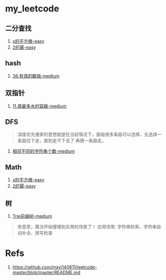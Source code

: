 # my_leetcode
## 二分查找
1. [x的平方根-easy](./problems/x的平方根.py)
1. [2的幂-easy](./problems/2的幂.py)
## hash
1. [36.有效的数独-medium](./problems/36.有效的数独.py)
## 双指针
1. [11.盛最多水的容器-medium](./problems/11.盛最多水的容器.py)

## DFS
> 深度优先搜索的思想就是在当前情况下，面临很多条路可以选择，先选择一条路往下走，直到走不下去了 再换一条路走。

1. [相邻不同的字符串个数-medium](./problems/相邻不同的字符串个数.py)

## Math
1. [x的平方根-easy](./problems/x的平方根.py)
1. [2的幂-easy](./problems/2的幂.py)

## 树
1. [Trie前缀树-medium](./problems/Trie前缀树.py)
> 有意思，算法开始慢慢到实用的场景了！
应用场景: 字符串检索、字符串自动补全、拼写检查
# Refs
1. https://github.com/mayi140611/leetcode-master/blob/master/README.md








